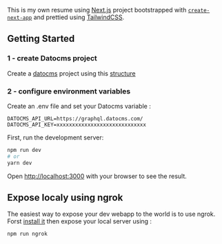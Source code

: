This is my own resume using [Next.js](https://nextjs.org/) project bootstrapped with [`create-next-app`](https://github.com/vercel/next.js/tree/canary/packages/create-next-app) and prettied using [TailwindCSS](https://tailwindcss.com/docs/).

## Getting Started

### 1 - create Datocms project

Create a [datocms](https://www.datocms.com/) project using this [structure](./datocms.pdf)

### 2 - configure environment variables

Create an .env file and set your Datocms variable :

```
DATOCMS_API_URL=https://graphql.datocms.com/
DATOCMS_API_KEY=xxxxxxxxxxxxxxxxxxxxxxxxxxxxx
```

First, run the development server:

```bash
npm run dev
# or
yarn dev
```

Open [http://localhost:3000](http://localhost:3000) with your browser to see the result.

## Expose localy using ngrok

The easiest way to expose your dev webapp to the world is to use ngrok.
Forst [install it](https://dashboard.ngrok.com/get-started/setup) then expose your local server using :

```bash
npm run ngrok
```
